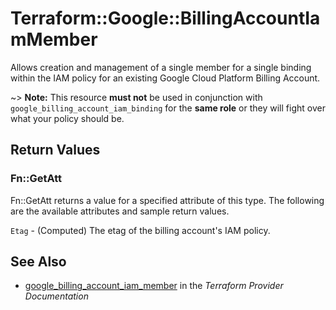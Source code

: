 # Terraform::Google::BillingAccountIamMember

Allows creation and management of a single member for a single binding within
the IAM policy for an existing Google Cloud Platform Billing Account.

~> **Note:** This resource __must not__ be used in conjunction with
   `google_billing_account_iam_binding` for the __same role__ or they will fight over
   what your policy should be.

## Return Values

### Fn::GetAtt

Fn::GetAtt returns a value for a specified attribute of this type. The following are the available attributes and sample return values.

`Etag` - (Computed) The etag of the billing account's IAM policy.

## See Also

* [google_billing_account_iam_member](https://www.terraform.io/docs/providers/google/r/billing_account_iam_member.html) in the _Terraform Provider Documentation_